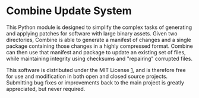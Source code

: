 Combine Update System
=====================

This Python module is designed to simplify the complex tasks of generating and applying patches
for software with large binary assets.  Given two directories, Combine is able to generate a
manifest of changes and a single package containing those changes in a highly compressed format.
Combine can then use that manifest and package to update an existing set of files, while
maintaining integrity using checksums and "repairing" corrupted files.

This software is distributed under the MIT License [1][], and is therefore free for use and
modification in both open and closed source projects.  Submitting bug fixes or improvements back
to the main project is greatly appreciated, but never required.

[1]: http://www.opensource.org/licenses/mit-license.php "An OSI-approved open source license"
